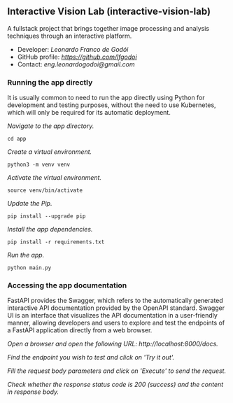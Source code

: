 ## Interactive Vision Lab (interactive-vision-lab)

A fullstack project that brings together image processing and analysis techniques through an interactive platform.

- Developer: _Leonardo Franco de Godói_
- GitHub profile: _https://github.com/lfgodoi_
- Contact: _eng.leonardogodoi@gmail.com_

### Running the app directly

It is usually common to need to run the app directly using Python for development and testing purposes, without the need to use Kubernetes, which will only be required for its automatic deployment.

_Navigate to the app directory._

    cd app

_Create a virtual environment._

    python3 -m venv venv

_Activate the virtual environment._

    source venv/bin/activate

_Update the Pip._

    pip install --upgrade pip

_Install the app dependencies._

    pip install -r requirements.txt

_Run the app._

    python main.py

### Accessing the app documentation

FastAPI provides the Swagger, which refers to the automatically generated interactive API documentation provided by the OpenAPI standard. Swagger UI is an interface that visualizes the API documentation in a user-friendly manner, allowing developers and users to explore and test the endpoints of a FastAPI application directly from a web browser.

_Open a browser and open the following URL: http://localhost:8000/docs._

_Find the endpoint you wish to test and click on 'Try it out'._

_Fill the request body parameters and click on 'Execute' to send the request._

_Check whether the response status code is 200 (success) and the content in response body._